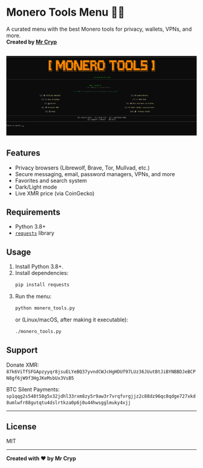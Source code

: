 # Monero Tools Menu 🕵️‍♂️

A curated menu with the best Monero tools for privacy, wallets, VPNs, and more.  
**Created by [Mr Cryp](https://x.com/L0rd_t0ken)**

![screenshot](Screenshot.png)
---

## Features

- Privacy browsers (Librewolf, Brave, Tor, Mullvad, etc.)
- Secure messaging, email, password managers, VPNs, and more
- Favorites and search system
- Dark/Light mode
- Live XMR price (via CoinGecko)

## Requirements

- Python 3.8+
- [`requests`](https://pypi.org/project/requests/) library

## Usage

1. Install Python 3.8+.
2. Install dependencies:
    ```bash
    pip install requests
    ```
3. Run the menu:
    ```bash
    python monero_tools.py
    ```
    or (Linux/macOS, after making it executable):
    ```bash
    ./monero_tools.py
    ```

## Support

Donate XMR:  
`87k6ViTfSFGApzyyqr8jsuELYeBQ37yvndCWJcHgHDUf97LUz36JUutBtJiBYNBBDJeBCPN8gf6jW9f3HgJKeMsbUx3VsB5`

BTC Silent Payments:  
`sp1qqg2s548t58g5x32jdhl33rxm8zy5r9aw3r7vrqfvrgjjz2c88dz96qc8qdge727xkd8umlwfr88gutqtu4dslrtkza0p6j0u44hwsgglmuky4xjj`

---

## License

MIT

---
**Created with ❤️ by Mr Cryp**
